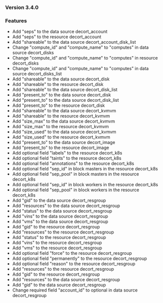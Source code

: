 ### Version 3.4.0

### Features

- Add "seps" to the data source decort_account
- Add "seps" to the resource decort_account
- Add "shareable" to the data source decort_account_disk_list
- Change "compute_id" and "compute_name" to "computes" in data source decort_disks
- Change "compute_id" and "compute_name" to "computes" in resource decort_disks
- Change "compute_id" and "compute_name" to "computes" in data source decort_disks_list
- Add "shareable" to the data source decort_disk
- Add "shareable" to the resource decort_disk
- Add "shareable" to the data source decort_disk_list
- Add "present_to" to the data source decort_disk
- Add "present_to" to the data source decort_disk_list
- Add "present_to" to the resource decort_disk
- Add "shareable" to the data source decort_kvmvm
- Add "shareable" to the resource decort_kvmvm
- Add "size_max" to the data source decort_kvmvm
- Add "size_max" to the resource decort_kvmvm
- Add "size_used" to the data source decort_kvmvm
- Add "size_used" to the resource decort_kvmvm
- Add "present_to" to the data source decort_image
- Add "present_to" to the resource decort_image
- Add optional field "labels" to the resource decort_k8s
- Add optional field "taints" to the resource decort_k8s
- Add optional field "annotations" to the resource decort_k8s
- Add optional field "sep_id" in block masters in the resource decort_k8s
- Add optional field "sep_pool" in block masters in the resource decort_k8s
- Add optional field "sep_id" in block workers in the resource decort_k8s
- Add optional field "sep_pool" in block workers in the resource decort_k8s
- Add "gid" to the data source decort_resgroup
- Add "resources" to the data source decort_resgroup
- Add "status" to the data source decort_resgroup
- Add "vins" to the data source decort_resgroup
- Add "vms" to the data source decort_resgroup
- Add "gid" to the resource decort_resgroup
- Add "resources" to the resource decort_resgroup
- Add "status" to the resource decort_resgroup
- Add "vins" to the resource decort_resgroup
- Add "vms" to the resource decort_resgroup
- Add optional field "force" to the resource decort_resgroup
- Add optional field "permanently" to the resource decort_resgroup
- Add optional field "reason" to the resource decort_resgroup
- Add "resources" to the resource decort_resgroup
- Add "gid" to the resource decort_resgroup
- Add "resources" to the data source decort_resgroup
- Add "gid" to the data source decort_resgroup
- Change required field "account_id" to optional in data source decort_resgroup
